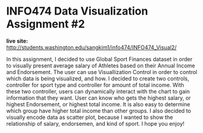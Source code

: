 # INFO474 Data Visualization Assignment #2

<b>live site:</b> http://students.washington.edu/sangkim1/info474/INFO474_Visual2/

In this assignment, I decided to use Global Sport Finances dataset in order to visually present average salary of Athletes based on their Annual Income and Endorsement.
The user can use Visuallization Control in order to control which data is being visualized, and how. 
I decided to create two controls, controller for sport type and controller for amount of total income. With these two controller, users can dynamically interact with the chart to gain information that they want. User can know who gets the  highest salary, or highest Endorsement, or highest total income. It is also easy to determine which group have higher total income than other groups. I also decided to visually encode data as scatter plot, because I wanted to show the relationship of salary, endorsemen, and kind of sport. I hope you enjoy! 

